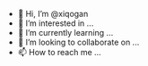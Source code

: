 - 👋 Hi, I’m @xiqogan
- 👀 I’m interested in ...
- 🌱 I’m currently learning ...
- 💞️ I’m looking to collaborate on ...
- 📫 How to reach me ...

<!---
xiqogan/xiqogan is a ✨ special ✨ repository because its `README.md` (this file) appears on your GitHub profile.
You can click the Preview link to take a look at your changes.
--->
